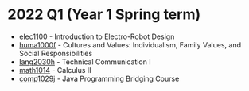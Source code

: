# 2022 Q1 (Year 1 Spring term)

- [elec1100](elec1100/index.md) - Introduction to Electro-Robot Design
- [huma1000f](huma1000f/index.md) - Cultures and Values: Individualism, Family Values, and Social Responsibilities
- [lang2030h](lang2030h/index.md) - Technical Communication I
- [math1014](math1014/index.md) - Calculus II
- [comp1029j](comp1029j/index.md) - Java Programming Bridging Course

